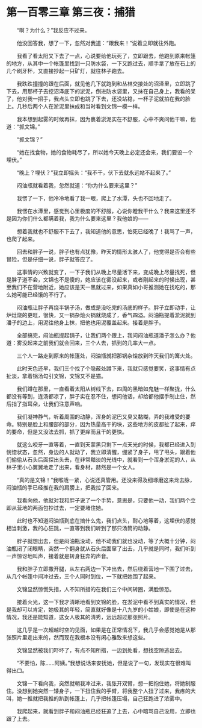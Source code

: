 # 第一百零三章 第三夜：捕猎


　　“啊？为什么？”我反应不过来。

　　他没回答我，想了一下，忽然对我道：“跟我来！”说着立即就往外跑。

　　我看了看太阳又下去了一点，心说要给他玩死了，立即跟去，他跑到原来帐篷的地方，从其中一个帐篷里找到一只防水袋，一下又跑过去，顺手拿了放在石上的几个刷牙杯，又直接抄起一只矿灯，就往林子跑去。

　　我跌跌撞撞的跟在后面，就见他几下就跑到和丛林交接处的沼泽里，立即跳了下去，用那杯子去挖沼泽底下的淤泥，倒进防水袋里，又抹在自己身上，我看的呆了，他对我一招手，我点头立即也跳了下去，还没站稳，一杯子泥就拍在我的脸上。几秒后两个人在淤泥里抹成和当时看到文锦一模一样。

　　我本想到起雾的时候再抹，因为裹着淤泥实在不舒服，心中不爽问他干嘛，他道：“抓文锦。”

　　“抓文锦？”

　　“她在找食物，她的食物耗尽了，所以她今天晚上必定还会来，我们要设一个埋伏。”

　　“晚上？埋伏？”我立即摇头：“我不干，伏下去就永远站不起来了。”

　　闷油瓶就看着我，忽然就道：“你为什么要来这里？”

　　我愣了一下，他冷冷地看了我一眼，爬上了水潭，头也不回地走了。

　　我愣在水潭里，感觉到心里极度的不舒服，心说你瞪我干什么？我来这里还不是因为你们什么都瞒着我，我为什么要来这里？我他娘的——

　　想着我就也不舒服不下去了，我知道他的意思，怕死已经晚了！我骂了一声，也爬了起来。

　　回去和胖子一说，胖子也有点犹豫，昨天的情形太骇人了，他觉得是否会有些冒险，但是仔细一说，胖子就答应了。

　　这事情的兴致就变了，一下子我们从晚上尽量活下来，变成晚上尽量找死，但是胖子道不会，文锦也不是傻的，她应该在雾没起来，或者刚起来的时候出现，甚至我们不在营地附近，她应该是天一黑就过来，如果真如小哥推测她在找吃的，那么她可能已经饿的不行了。

　　闷油瓶让胖子再烧半锅子汤，做成是没吃完的汤底的样子。胖子立即动手，让炉灶烧的更旺，很快，又一锅杂烩火锅就烧成了，香气四溢。闷油瓶提着淤泥就到潘子的边上，用泥往他身上抹，把他也用泥覆盖起来。接着是胖子。

　　全部搞完，闷油瓶提起锅子，让我们两个跟上，我问闷油瓶道潘子怎么办？他道：雾没起来之前我们就会回来，三个人去，抓到的几率大一点。

　　三个人一路走到原来的帐篷处，闷油瓶就把那锅杂烩放到昨天我们的篝火处。

　　此时天色还早，我们三个找了个隐蔽处蹲下来，我就只感觉要笑，这事情有点扯淡，拿着锅汤勾引文锦，文锦又不是猫。

　　我们蹲在那里，一直看着太阳从树线下去，四周的黑暗如鬼魅一样聚拢，什么都没有等到，连汤都凉了，胖子实在忍不住，想问他话，却给都他摆手制止住，然后指了指耳朵，让我们注意声响。

　　我们凝神静气，听着周围的动静，浑身的泥巴又臭又黏糊，弄的我难受的要命。特别是脸上和腰部的部分，因为热量高干的块，这些地方的皮都扯了起来，痒的要命，但是又没法去抓，抓了更痒而且干的更快。

　　就这么咬牙一直等着，一直到天蒙黑只剩下一点天光的时候，我都已经进入到恍惚状态，忽然，身边的人就动了，我立即清醒，绷紧了身子，甩了甩头，跟着他们偷偷从石头后面探出头去，在非常黯淡的光线中，就看到一个浑身淤泥的人，从林子里小心翼翼地走了出来，看身材，赫然是一个女人。

　　“真的是文锦！”我喉咙一紧，心说还真管用。还没来得及细琢磨这来龙去脉，闷油瓶的手已经推在我的肩膀上，把我拉了回来。

　　我看向他，他就对我和胖子说了一个手势，意思是，只要他一动，我们两个立即从营地的两面包抄过去，一定要堵住她。

　　此时也不知道闷油瓶到底在搞什么鬼，我们点头，耐心地等着，这埋伏的感觉相当刺激，我的心狂跳，一直等到我们听到了那只汤筒的动静。

　　胖子就想出去，但是闷油瓶没动，他不动我们就也没动，等了大概十分钟，闷油瓶闭了闭眼睛，突然一个翻身就从石头后面窜了出去，几乎就是同时，我们听到一声惊讶地叫声，接着就是转身狂奔的声音。

　　我和胖子立即撒开腿，从左右两边一下冲出去，然后绕着营地一下围了过去，从几个帐篷中间冲过去，三个人同时到位，一下就把她围了起来。

　　文锦显然惊慌失措，人不知所措的在我们三个中间转圈，满脸惊恐。

　　接着火光，这一下我才清晰地看到文锦的脸，在淤泥中看不到真实的情况，但是我却可以肯定，她极其的年轻，简直就好像是十八九岁的小姑娘，即使是在这种情况，我还是能知道，这女人极其的清秀，远远超过那张照片。

　　这几乎是一次超越时空的见面，如果是在正常情况下，我几乎会感觉她是从那张照片里走出来的，然而现在我根本没有闲心雅致来想这些。

　　文锦显然被我们吓坏了，有点不知所措，一边到处看，想找空隙逃出去。

　　“不要怕，陈……阿姨。”我想说话来安抚她，但是说了一句，发现实在很难叫得出口。

　　文锦一下看向我，突然就朝我冲过来，我张开双臂，想一把抱住她，将她制服住。没想到她突然一矮身子，一下扭住我的手臂，将我整个人扭了过来，我疼的大叫，她一推就把我推的趴到帐篷上，几乎把帐篷压塌，自己狂跑进了浓雾中。

　　我爬起来，就看到胖子和闷油瓶已经狂追了上去，心中暗骂自己没用，立即也跟了上去。

